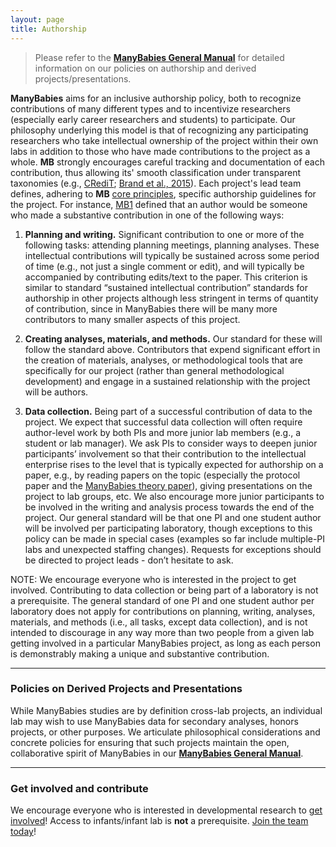 ```yaml
---
layout: page
title: Authorship
---
```



>Please refer to the <a href="https://docs.google.com/document/d/e/2PACX-1vQT9a2lYPUclD_Mbqz_sca4NZq6tCb1HzfMSt9EEQt54mAb55vrkE3J6_6uydYAH-afCdSCaSELycAI/pub" target="_blank"><b>ManyBabies General Manual</b></a> for detailed information on our policies on authorship and derived projects/presentations. 

<!-- from MB1 authorship policy & Lessons learned -->
**ManyBabies** aims for an inclusive authorship policy, both to recognize contributions of many different types and to incentivize researchers (especially early career researchers and students) to participate. Our philosophy underlying this model is that of recognizing any participating researchers who take intellectual ownership of the project within their own labs in addition to those who have made contributions to the project as a whole. **MB** strongly encourages careful tracking and documentation of each contribution, thus allowing its' smooth classification under transparent taxonomies (e.g., [CRediT](https://credit.niso.org/); [Brand et al., 2015](https://doi.org/10.1087/20150211)). Each project's lead team defines, adhering to **MB** [core principles]({{site.baseurl}}/about/), specific authorship guidelines for the project. For instance, [MB1](https://docs.google.com/document/d/1UDY75Iuin2I-Koe26lmK4p7wtx3S4rx8vkGtfkb8v7s/edit) defined that an author would be someone who made a substantive contribution in one of the following ways:

1. **Planning and writing.** Significant contribution to one or more of the following tasks: attending planning meetings, planning analyses. These intellectual contributions will typically be sustained across some period of time (e.g., not just a single comment or edit), and will typically be accompanied by contributing edits/text to the paper. This criterion is similar to standard “sustained intellectual contribution” standards for authorship in other projects although less stringent in terms of quantity of contribution, since in ManyBabies there will be many more contributors to many smaller aspects of this project.

2. **Creating analyses, materials, and methods.** Our standard for these will follow the standard above. Contributors that expend significant effort in the creation of materials, analyses, or methodological tools that are specifically for our project (rather than general methodological development) and engage in a sustained relationship with the project will be authors.

3. **Data collection.** Being part of a successful contribution of data to the project. We expect that successful data collection will often require author-level work by both PIs and more junior lab members (e.g., a student or lab manager). We ask PIs to consider ways to deepen junior participants’ involvement so that their contribution to the intellectual enterprise rises to the level that is typically expected for authorship on a paper, e.g., by reading papers on the topic (especially the protocol paper and the [ManyBabies theory paper]({{site.baseurl}}/publications/)), giving presentations on the project to lab groups, etc. We also encourage more junior participants to be involved in the writing and analysis process towards the end of the project. Our general standard will be that one PI and one student author will be involved per participating laboratory, though exceptions to this policy can be made in special cases (examples so far include multiple-PI labs and unexpected staffing changes). Requests for exceptions should be directed to project leads - don’t hesitate to ask.


NOTE: We encourage everyone who is interested in the project to get involved. Contributing to data collection or being part of a laboratory is not a prerequisite. The general standard of one PI and one student author per laboratory does not apply for contributions on planning, writing, analyses, materials, and methods (i.e., all tasks, except data collection), and is not intended to discourage in any way more than two people from a given lab getting involved in a particular ManyBabies project, as long as each person is demonstrably making a unique and substantive contribution.

***

### Policies on Derived Projects and Presentations
While ManyBabies studies are by definition cross-lab projects, an individual lab may wish to use ManyBabies data for secondary analyses, honors projects, or other purposes. We articulate philosophical considerations and concrete policies for ensuring that such projects maintain the open, collaborative spirit of ManyBabies in our <a href="https://docs.google.com/document/d/e/2PACX-1vQT9a2lYPUclD_Mbqz_sca4NZq6tCb1HzfMSt9EEQt54mAb55vrkE3J6_6uydYAH-afCdSCaSELycAI/pub" target="_blank"><b>ManyBabies General Manual</b></a>.

***

### Get involved and contribute
We encourage everyone who is interested in developmental research to [get involved]({{site.baseurl}}/get_involved/)! Access to infants/infant lab is **not** a prerequisite. [Join the team today]({{site.baseurl}}/get_involved/)!
